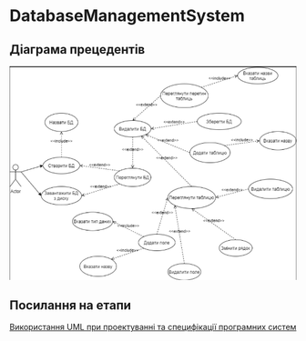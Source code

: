 # DatabaseManagementSystem
## Діаграма прецедентів
![Alt text](img/UseCase0.png?raw=true)

## Посилання на етапи
[Використання UML при проектуванні та специфікації програмних систем](docs/README1.md)